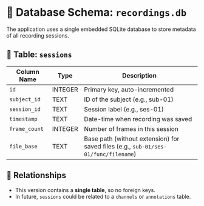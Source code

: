 # 📄 Database Schema: `recordings.db`

The application uses a single embedded SQLite database to store metadata of all recording sessions.

## 📌 Table: `sessions`

| Column Name | Type    | Description                          |
|-------------|---------|--------------------------------------|
| `id`        | INTEGER | Primary key, auto-incremented        |
| `subject_id`| TEXT    | ID of the subject (e.g., sub-01)     |
| `session_id`| TEXT    | Session label (e.g., ses-01)         |
| `timestamp` | TEXT    | Date-time when recording was saved   |
| `frame_count`| INTEGER| Number of frames in this session     |
| `file_base` | TEXT    | Base path (without extension) for saved files (e.g., `sub-01/ses-01/func/filename`) |

## 🔗 Relationships

- This version contains a **single table**, so no foreign keys.
- In future, `sessions` could be related to a `channels` or `annotations` table.

